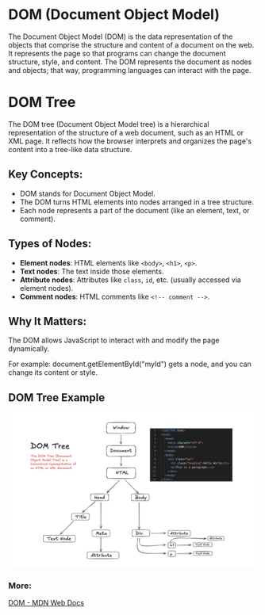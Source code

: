 # DOM (Document Object Model)

The Document Object Model (DOM) is the data representation of the objects that comprise the structure and content of a document on the web. It represents the page so that programs can change the document structure, style, and content. The DOM represents the document as nodes and objects; that way, programming languages can interact with the page.

# DOM Tree

The DOM tree (Document Object Model tree) is a hierarchical representation of the structure of a web document, such as an HTML or XML page. It reflects how the browser interprets and organizes the page's content into a tree-like data structure.

## Key Concepts:
- DOM stands for Document Object Model.
- The DOM turns HTML elements into nodes arranged in a tree structure.
- Each node represents a part of the document (like an element, text, or comment).

## Types of Nodes:
- **Element nodes**: HTML elements like `<body>`, `<h1>`, `<p>`.
- **Text nodes**: The text inside those elements.
- **Attribute nodes**: Attributes like `class`, `id`, etc. (usually accessed via element nodes).
- **Comment nodes**: HTML comments like `<!-- comment -->`.

## Why It Matters:
The DOM allows JavaScript to interact with and modify the page dynamically.

For example: document.getElementById("myId") gets a node, and you can change its content or style.

## DOM Tree Example
![DOM Tree](images/DOMTree.png)

### More:
[DOM - MDN Web Docs](https://developer.mozilla.org/en-US/docs/Web/API/Document_Object_Model/Introduction)
